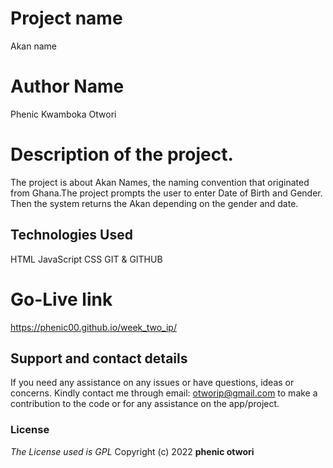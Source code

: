# Project name
Akan name
# Author Name
Phenic Kwamboka Otwori
# Description of the project.
The  project is about Akan Names, the naming convention that originated from Ghana.The project prompts the user to enter Date of Birth and Gender. Then the system returns the Akan depending on the gender and date. 
## Technologies Used
HTML
JavaScript
CSS
GIT & GITHUB

# Go-Live link
 
https://phenic00.github.io/week_two_ip/
 
## Support and contact details
If you need any assistance on any issues or have questions, ideas or concerns. Kindly contact me through email: otworip@gmail.com to make a contribution to the code or for any assistance on the app/project.
### License
_The License used is GPL_
Copyright (c) 2022 **phenic otwori**
 
